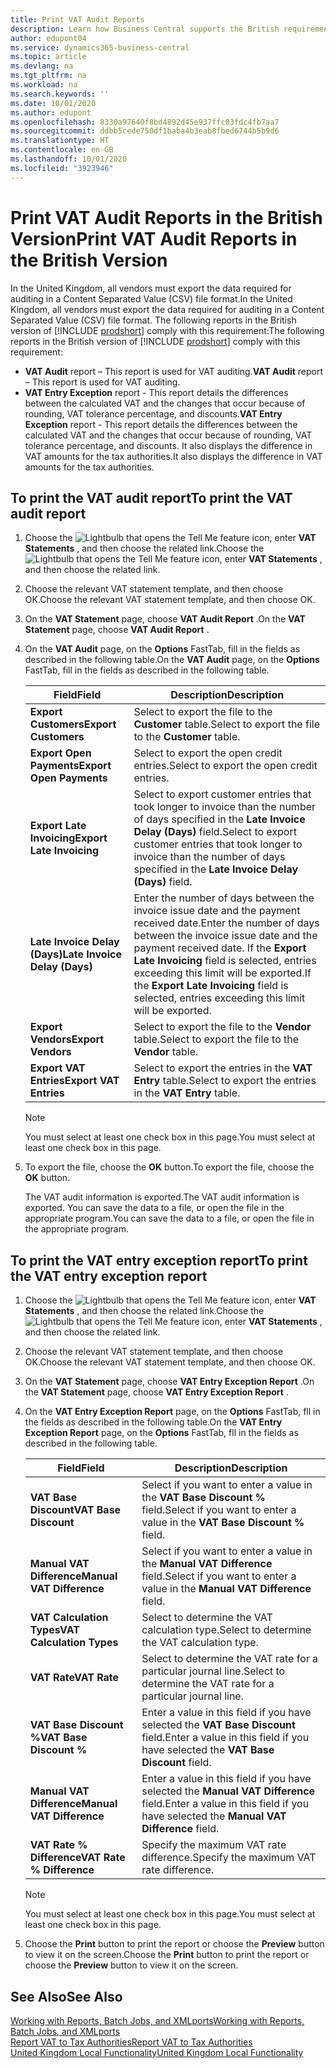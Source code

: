 ```yaml
---
title: Print VAT Audit Reports
description: Learn how Business Central supports the British requirements for VAT audits.
author: edupont04
ms.service: dynamics365-business-central
ms.topic: article
ms.devlang: na
ms.tgt_pltfrm: na
ms.workload: na
ms.search.keywords: ''
ms.date: 10/01/2020
ms.author: edupont
ms.openlocfilehash: 8330a97640f8bd4892d45e937ffc03fdc4fb7aa7
ms.sourcegitcommit: ddbb5cede750df1baba4b3eab8fbed6744b5b9d6
ms.translationtype: HT
ms.contentlocale: en-GB
ms.lasthandoff: 10/01/2020
ms.locfileid: "3923946"
---
```

# <a name="print-vat-audit-reports-in-the-british-version"></a><span data-ttu-id="b9fe9-103">Print VAT Audit Reports in the British Version</span><span class="sxs-lookup"><span data-stu-id="b9fe9-103">Print VAT Audit Reports in the British Version</span></span>

<span data-ttu-id="b9fe9-104">In the United Kingdom, all vendors must export the data required for auditing in a Content Separated Value (CSV) file format.</span><span class="sxs-lookup"><span data-stu-id="b9fe9-104">In the United Kingdom, all vendors must export the data required for auditing in a Content Separated Value (CSV) file format.</span></span> <span data-ttu-id="b9fe9-105">The following reports in the British version of [!INCLUDE [prodshort](../../includes/prodshort.md)] comply with this requirement:</span><span class="sxs-lookup"><span data-stu-id="b9fe9-105">The following reports in the British version of [!INCLUDE [prodshort](../../includes/prodshort.md)] comply with this requirement:</span></span>  

- <span data-ttu-id="b9fe9-106">**VAT Audit**  report – This report is used for VAT auditing.</span><span class="sxs-lookup"><span data-stu-id="b9fe9-106">**VAT Audit**  report – This report is used for VAT auditing.</span></span>  
- <span data-ttu-id="b9fe9-107">**VAT Entry Exception** report - This report details the differences between the calculated VAT and the changes that occur because of rounding, VAT tolerance percentage, and discounts.</span><span class="sxs-lookup"><span data-stu-id="b9fe9-107">**VAT Entry Exception** report - This report details the differences between the calculated VAT and the changes that occur because of rounding, VAT tolerance percentage, and discounts.</span></span> <span data-ttu-id="b9fe9-108">It also displays the difference in VAT amounts for the tax authorities.</span><span class="sxs-lookup"><span data-stu-id="b9fe9-108">It also displays the difference in VAT amounts for the tax authorities.</span></span>  

## <a name="to-print-the-vat-audit-report"></a><span data-ttu-id="b9fe9-109">To print the VAT audit report</span><span class="sxs-lookup"><span data-stu-id="b9fe9-109">To print the VAT audit report</span></span>  

1. <span data-ttu-id="b9fe9-110">Choose the ![Lightbulb that opens the Tell Me feature](../../media/ui-search/search_small.png "Tell me what you want to do") icon, enter **VAT Statements** , and then choose the related link.</span><span class="sxs-lookup"><span data-stu-id="b9fe9-110">Choose the ![Lightbulb that opens the Tell Me feature](../../media/ui-search/search_small.png "Tell me what you want to do") icon, enter **VAT Statements** , and then choose the related link.</span></span>  
2. <span data-ttu-id="b9fe9-111">Choose the relevant VAT statement template, and then choose OK.</span><span class="sxs-lookup"><span data-stu-id="b9fe9-111">Choose the relevant VAT statement template, and then choose OK.</span></span>
3. <span data-ttu-id="b9fe9-112">On the **VAT Statement** page, choose **VAT Audit Report** .</span><span class="sxs-lookup"><span data-stu-id="b9fe9-112">On the **VAT Statement** page, choose **VAT Audit Report** .</span></span>
4. <span data-ttu-id="b9fe9-113">On the **VAT Audit** page, on the **Options** FastTab, fill in the fields as described in the following table.</span><span class="sxs-lookup"><span data-stu-id="b9fe9-113">On the **VAT Audit** page, on the **Options** FastTab, fill in the fields as described in the following table.</span></span>  

    |<span data-ttu-id="b9fe9-114">Field</span><span class="sxs-lookup"><span data-stu-id="b9fe9-114">Field</span></span>|<span data-ttu-id="b9fe9-115">Description</span><span class="sxs-lookup"><span data-stu-id="b9fe9-115">Description</span></span>|  
    |-----|-----------|  
    |<span data-ttu-id="b9fe9-116">**Export Customers**</span><span class="sxs-lookup"><span data-stu-id="b9fe9-116">**Export Customers**</span></span>|<span data-ttu-id="b9fe9-117">Select to export the file to the **Customer** table.</span><span class="sxs-lookup"><span data-stu-id="b9fe9-117">Select to export the file to the **Customer** table.</span></span>|  
    |<span data-ttu-id="b9fe9-118">**Export Open Payments**</span><span class="sxs-lookup"><span data-stu-id="b9fe9-118">**Export Open Payments**</span></span>|<span data-ttu-id="b9fe9-119">Select to export the open credit entries.</span><span class="sxs-lookup"><span data-stu-id="b9fe9-119">Select to export the open credit entries.</span></span>|  
    |<span data-ttu-id="b9fe9-120">**Export Late Invoicing**</span><span class="sxs-lookup"><span data-stu-id="b9fe9-120">**Export Late Invoicing**</span></span>|<span data-ttu-id="b9fe9-121">Select to export customer entries that took longer to invoice than the number of days specified in the **Late Invoice Delay (Days)** field.</span><span class="sxs-lookup"><span data-stu-id="b9fe9-121">Select to export customer entries that took longer to invoice than the number of days specified in the **Late Invoice Delay (Days)** field.</span></span>|  
    |<span data-ttu-id="b9fe9-122">**Late Invoice Delay (Days)**</span><span class="sxs-lookup"><span data-stu-id="b9fe9-122">**Late Invoice Delay (Days)**</span></span>|<span data-ttu-id="b9fe9-123">Enter the number of days between the invoice issue date and the payment received date.</span><span class="sxs-lookup"><span data-stu-id="b9fe9-123">Enter the number of days between the invoice issue date and the payment received date.</span></span> <span data-ttu-id="b9fe9-124">If the **Export Late Invoicing** field is selected, entries exceeding this limit will be exported.</span><span class="sxs-lookup"><span data-stu-id="b9fe9-124">If the **Export Late Invoicing** field is selected, entries exceeding this limit will be exported.</span></span>|  
    |<span data-ttu-id="b9fe9-125">**Export Vendors**</span><span class="sxs-lookup"><span data-stu-id="b9fe9-125">**Export Vendors**</span></span>|<span data-ttu-id="b9fe9-126">Select to export the file to the **Vendor** table.</span><span class="sxs-lookup"><span data-stu-id="b9fe9-126">Select to export the file to the **Vendor** table.</span></span>|  
    |<span data-ttu-id="b9fe9-127">**Export VAT Entries**</span><span class="sxs-lookup"><span data-stu-id="b9fe9-127">**Export VAT Entries**</span></span>|<span data-ttu-id="b9fe9-128">Select to export the entries in the **VAT Entry** table.</span><span class="sxs-lookup"><span data-stu-id="b9fe9-128">Select to export the entries in the **VAT Entry** table.</span></span>|  

    > [!NOTE]  
    >  <span data-ttu-id="b9fe9-129">You must select at least one check box in this page.</span><span class="sxs-lookup"><span data-stu-id="b9fe9-129">You must select at least one check box in this page.</span></span>  

5. <span data-ttu-id="b9fe9-130">To export the file, choose the **OK** button.</span><span class="sxs-lookup"><span data-stu-id="b9fe9-130">To export the file, choose the **OK** button.</span></span>  

    <span data-ttu-id="b9fe9-131">The VAT audit information is exported.</span><span class="sxs-lookup"><span data-stu-id="b9fe9-131">The VAT audit information is exported.</span></span> <span data-ttu-id="b9fe9-132">You can save the data to a file, or open the file in the appropriate program.</span><span class="sxs-lookup"><span data-stu-id="b9fe9-132">You can save the data to a file, or open the file in the appropriate program.</span></span>  

## <a name="to-print-the-vat-entry-exception-report"></a><span data-ttu-id="b9fe9-133">To print the VAT entry exception report</span><span class="sxs-lookup"><span data-stu-id="b9fe9-133">To print the VAT entry exception report</span></span>  

1. <span data-ttu-id="b9fe9-134">Choose the ![Lightbulb that opens the Tell Me feature](../../media/ui-search/search_small.png "Tell me what you want to do") icon, enter **VAT Statements** , and then choose the related link.</span><span class="sxs-lookup"><span data-stu-id="b9fe9-134">Choose the ![Lightbulb that opens the Tell Me feature](../../media/ui-search/search_small.png "Tell me what you want to do") icon, enter **VAT Statements** , and then choose the related link.</span></span>  
2. <span data-ttu-id="b9fe9-135">Choose the relevant VAT statement template, and then choose OK.</span><span class="sxs-lookup"><span data-stu-id="b9fe9-135">Choose the relevant VAT statement template, and then choose OK.</span></span>
3. <span data-ttu-id="b9fe9-136">On the **VAT Statement** page, choose **VAT Entry Exception Report** .</span><span class="sxs-lookup"><span data-stu-id="b9fe9-136">On the **VAT Statement** page, choose **VAT Entry Exception Report** .</span></span>  
4. <span data-ttu-id="b9fe9-137">On the **VAT Entry Exception Report** page, on the **Options** FastTab, fll in the fields as described in the following table.</span><span class="sxs-lookup"><span data-stu-id="b9fe9-137">On the **VAT Entry Exception Report** page, on the **Options** FastTab, fll in the fields as described in the following table.</span></span>  

    |<span data-ttu-id="b9fe9-138">Field</span><span class="sxs-lookup"><span data-stu-id="b9fe9-138">Field</span></span>|<span data-ttu-id="b9fe9-139">Description</span><span class="sxs-lookup"><span data-stu-id="b9fe9-139">Description</span></span>|  
    |---------------------------------|---------------------------------------|  
    |<span data-ttu-id="b9fe9-140">**VAT Base Discount**</span><span class="sxs-lookup"><span data-stu-id="b9fe9-140">**VAT Base Discount**</span></span>|<span data-ttu-id="b9fe9-141">Select if you want to enter a value in the **VAT Base Discount %** field.</span><span class="sxs-lookup"><span data-stu-id="b9fe9-141">Select if you want to enter a value in the **VAT Base Discount %** field.</span></span>|  
    |<span data-ttu-id="b9fe9-142">**Manual VAT Difference**</span><span class="sxs-lookup"><span data-stu-id="b9fe9-142">**Manual VAT Difference**</span></span>|<span data-ttu-id="b9fe9-143">Select if you want to enter a value in the **Manual VAT Difference** field.</span><span class="sxs-lookup"><span data-stu-id="b9fe9-143">Select if you want to enter a value in the **Manual VAT Difference** field.</span></span>|  
    |<span data-ttu-id="b9fe9-144">**VAT Calculation Types**</span><span class="sxs-lookup"><span data-stu-id="b9fe9-144">**VAT Calculation Types**</span></span>|<span data-ttu-id="b9fe9-145">Select to determine the VAT calculation type.</span><span class="sxs-lookup"><span data-stu-id="b9fe9-145">Select to determine the VAT calculation type.</span></span>|  
    |<span data-ttu-id="b9fe9-146">**VAT Rate**</span><span class="sxs-lookup"><span data-stu-id="b9fe9-146">**VAT Rate**</span></span>|<span data-ttu-id="b9fe9-147">Select to determine the VAT rate for a particular journal line.</span><span class="sxs-lookup"><span data-stu-id="b9fe9-147">Select to determine the VAT rate for a particular journal line.</span></span>|  
    |<span data-ttu-id="b9fe9-148">**VAT Base Discount %**</span><span class="sxs-lookup"><span data-stu-id="b9fe9-148">**VAT Base Discount %**</span></span>|<span data-ttu-id="b9fe9-149">Enter a value in this field if you have selected the **VAT Base Discount** field.</span><span class="sxs-lookup"><span data-stu-id="b9fe9-149">Enter a value in this field if you have selected the **VAT Base Discount** field.</span></span>|  
    |<span data-ttu-id="b9fe9-150">**Manual VAT Difference**</span><span class="sxs-lookup"><span data-stu-id="b9fe9-150">**Manual VAT Difference**</span></span>|<span data-ttu-id="b9fe9-151">Enter a value in this field if you have selected the **Manual VAT Difference** field.</span><span class="sxs-lookup"><span data-stu-id="b9fe9-151">Enter a value in this field if you have selected the **Manual VAT Difference** field.</span></span>|  
    |<span data-ttu-id="b9fe9-152">**VAT Rate % Difference**</span><span class="sxs-lookup"><span data-stu-id="b9fe9-152">**VAT Rate % Difference**</span></span>|<span data-ttu-id="b9fe9-153">Specify the maximum VAT rate difference.</span><span class="sxs-lookup"><span data-stu-id="b9fe9-153">Specify the maximum VAT rate difference.</span></span>|  

    > [!NOTE]  
    >  <span data-ttu-id="b9fe9-154">You must select at least one check box in this page.</span><span class="sxs-lookup"><span data-stu-id="b9fe9-154">You must select at least one check box in this page.</span></span>  

5. <span data-ttu-id="b9fe9-155">Choose the **Print** button to print the report or choose the **Preview** button to view it on the screen.</span><span class="sxs-lookup"><span data-stu-id="b9fe9-155">Choose the **Print** button to print the report or choose the **Preview** button to view it on the screen.</span></span>  

## <a name="see-also"></a><span data-ttu-id="b9fe9-156">See Also</span><span class="sxs-lookup"><span data-stu-id="b9fe9-156">See Also</span></span>

[<span data-ttu-id="b9fe9-157">Working with Reports, Batch Jobs, and XMLports</span><span class="sxs-lookup"><span data-stu-id="b9fe9-157">Working with Reports, Batch Jobs, and XMLports</span></span>](../../ui-work-report.md)  
[<span data-ttu-id="b9fe9-158">Report VAT to Tax Authorities</span><span class="sxs-lookup"><span data-stu-id="b9fe9-158">Report VAT to Tax Authorities</span></span>](../../finance-how-report-vat.md)  
[<span data-ttu-id="b9fe9-159">United Kingdom Local Functionality</span><span class="sxs-lookup"><span data-stu-id="b9fe9-159">United Kingdom Local Functionality</span></span>](united-kingdom-local-functionality.md)
